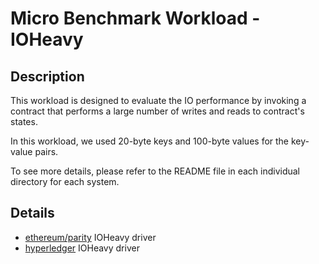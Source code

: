 # Micro Benchmark Workload - IOHeavy
## Description
This workload is designed to evaluate the IO performance by invoking a contract that performs
a large number of writes and reads to contract's states.

In this workload, we used 20-byte keys and 100-byte values for the key-value pairs.

To see more details, please refer to the README file in each individual directory for each system.

## Details

+ [ethereum/parity](ethereum/README.md) IOHeavy driver
+ [hyperledger](hyperledger/README.md) IOHeavy driver
